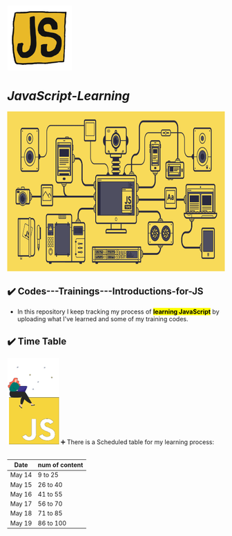 <img src="assets/giphy.gif" style="width: 150px; height: 150px;">

# ***JavaScript-Learning***

<img src="assets/js.gif" style="width: 1600px; height: 370px;">

## ✔️ Codes---Trainings---Introductions-for-JS

-   In this repository I keep tracking my process of <mark>**learning JavaScript**</mark> by uploading what I've learned and some of my training codes.

## ✔️ Time Table
<img src="assets/js-animation.gif" style="width: 120px; height: 200px;">
➕ There is a Scheduled table for my learning process:
<br><br>

<table>
  <thead>
    <tr>
      <th>Date</th>
      <th>num of content</th>
    </tr>
  </thead>
  <tbody>
    <tr>
      <td>May 14</td>
      <td>9 to 25</td>
    </tr>
    <tr>
      <td>May 15</td>
      <td>26 to 40</td>
    </tr>
    <tr>
      <td>May 16</td>
      <td>41 to 55</td>
    </tr>
    <tr>
      <td>May 17</td>
      <td>56 to 70</td>
    </tr>
    <tr>
      <td>May 18</td>
      <td>71 to 85</td>
    </tr>
    <tr>
      <td>May 19</td>
      <td>86 to 100</td>
    </tr>
  </tbody>
</table>
